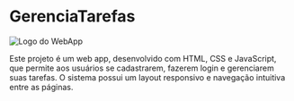 # GerenciaTarefas

![Logo do WebApp]([./images/LogoWebApp.png](https://suaprodutividade.com.br/wp-content/uploads/2020/07/ferramenta-todoist-o-que-e-capa-900x435.png))

Este projeto é um web app, desenvolvido com HTML, CSS e JavaScript, que permite aos usuários se cadastrarem, fazerem login e gerenciarem suas tarefas. O sistema possui um layout responsivo e navegação intuitiva entre as páginas.

